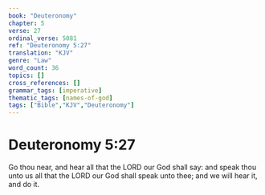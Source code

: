 ```yaml
---
book: "Deuteronomy"
chapter: 5
verse: 27
ordinal_verse: 5081
ref: "Deuteronomy 5:27"
translation: "KJV"
genre: "Law"
word_count: 36
topics: []
cross_references: []
grammar_tags: [imperative]
thematic_tags: [names-of-god]
tags: ["Bible","KJV","Deuteronomy"]
---
```


# Deuteronomy 5:27

Go thou near, and hear all that the LORD our God shall say: and speak thou unto us all that the LORD our God shall speak unto thee; and we will hear it, and do it.
